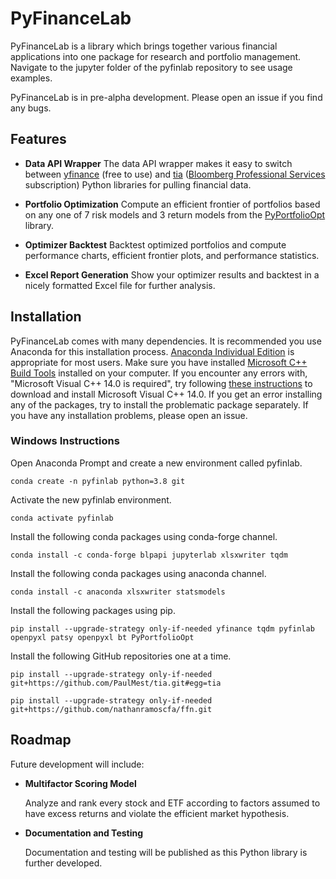 





# PyFinanceLab

PyFinanceLab is a library which brings together various financial applications into one package for research and portfolio management. Navigate to the jupyter folder of the pyfinlab repository to see usage examples. 

PyFinanceLab is in pre-alpha development. Please open an issue if you find any bugs. 


## Features

* **Data API Wrapper**
	 The data API wrapper makes it easy to switch between [yfinance](https://github.com/ranaroussi/yfinance) (free to use) and [tia](https://github.com/PaulMest/tia) ([Bloomberg Professional Services](https://www.bloomberg.com/professional/) subscription) Python libraries for pulling financial data. 

* **Portfolio Optimization**
	Compute an efficient frontier of portfolios based on any one of 7 risk models and 3 return models from the [PyPortfolioOpt](https://pyportfolioopt.readthedocs.io/en/latest/) library.

* **Optimizer Backtest**
	Backtest optimized portfolios and compute performance charts, efficient frontier plots, and performance statistics. 

* **Excel Report Generation**
	Show your optimizer results and backtest in a nicely formatted Excel file for further analysis. 
    

## Installation

PyFinanceLab comes with many dependencies. It is recommended you use Anaconda for this installation process. [Anaconda Individual Edition](https://www.anaconda.com/products/individual) is appropriate for most users. Make sure you have installed [Microsoft C++ Build Tools](https://visualstudio.microsoft.com/visual-cpp-build-tools/) installed on your computer. If you encounter any errors with, "Microsoft Visual C++ 14.0 is required", try following [these instructions](https://stackoverflow.com/a/55370133/16367225) to download and install Microsoft Visual C++ 14.0. If you get an error installing any of the packages, try to install the problematic package separately. If you have any installation problems, please open an issue. 


### Windows Instructions

Open Anaconda Prompt and create a new environment called pyfinlab. 
```
conda create -n pyfinlab python=3.8 git
```

Activate the new pyfinlab environment. 
```
conda activate pyfinlab
```

Install the following conda packages using conda-forge channel. 
```
conda install -c conda-forge blpapi jupyterlab xlsxwriter tqdm
```

Install the following conda packages using anaconda channel. 
```
conda install -c anaconda xlsxwriter statsmodels
```

Install the following packages using pip. 
```
pip install --upgrade-strategy only-if-needed yfinance tqdm pyfinlab openpyxl patsy openpyxl bt PyPortfolioOpt
```

Install the following GitHub repositories one at a time. 
```
pip install --upgrade-strategy only-if-needed git+https://github.com/PaulMest/tia.git#egg=tia
```
```
pip install --upgrade-strategy only-if-needed git+https://github.com/nathanramoscfa/ffn.git
``` 


## Roadmap

Future development will include:

* **Multifactor Scoring Model**

    Analyze and rank every stock and ETF according to factors assumed to have excess returns and violate the efficient market hypothesis. 
    
* **Documentation and Testing**

    Documentation and testing will be published as this Python library is further developed. 

